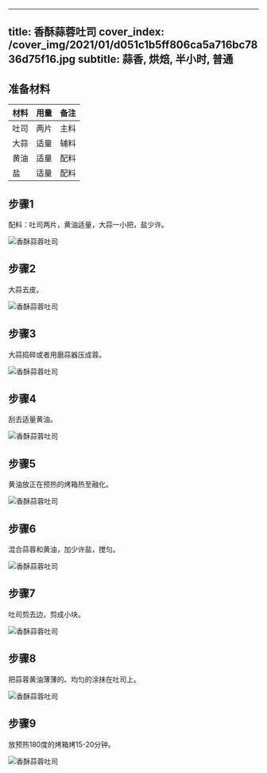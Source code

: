 
---
title: 香酥蒜蓉吐司
cover_index: /cover_img/2021/01/d051c1b5ff806ca5a716bc7836d75f16.jpg
subtitle: 蒜香, 烘焙, 半小时, 普通
---

## 准备材料

| 材料     | 用量 | 备注|
| ------- | ----- | --- |
| 吐司 | 两片| 主料 |
| 大蒜 | 适量| 辅料 |
| 黄油 | 适量| 配料 |
| 盐 | 适量| 配料 |

## 步骤1

配料：吐司两片，黄油适量，大蒜一小把，盐少许。

![香酥蒜蓉吐司](https://i8.meishichina.com/attachment/recipe/201010/201010111648278.jpg?x-oss-process=style/p320) 

## 步骤2

大蒜去皮。

![香酥蒜蓉吐司](https://i8.meishichina.com/attachment/recipe/201010/201010111650399.jpg?x-oss-process=style/p320) 

## 步骤3

大蒜捣碎或者用磨蒜器压成蓉。

![香酥蒜蓉吐司](https://i8.meishichina.com/attachment/recipe/201010/201010111650303.jpg?x-oss-process=style/p320) 

## 步骤4

刮去适量黄油。

![香酥蒜蓉吐司](https://i8.meishichina.com/attachment/recipe/201010/201010111651018.jpg?x-oss-process=style/p320) 

## 步骤5

黄油放正在预热的烤箱热至融化。

![香酥蒜蓉吐司](https://i8.meishichina.com/attachment/recipe/201010/201010111651262.jpg?x-oss-process=style/p320) 

## 步骤6

混合蒜蓉和黄油，加少许盐，搅匀。

![香酥蒜蓉吐司](https://i8.meishichina.com/attachment/recipe/201010/201010111651391.jpg?x-oss-process=style/p320) 

## 步骤7

吐司剪去边，剪成小块。

![香酥蒜蓉吐司](https://i8.meishichina.com/attachment/recipe/201010/201010111651533.jpg?x-oss-process=style/p320) 

## 步骤8

把蒜蓉黄油薄薄的、均匀的涂抹在吐司上。

![香酥蒜蓉吐司](https://i8.meishichina.com/attachment/recipe/201010/201010111652050.jpg?x-oss-process=style/p320) 

## 步骤9

放预热180度的烤箱烤15-20分钟。

![香酥蒜蓉吐司](https://i8.meishichina.com/attachment/recipe/201010/201010111652185.jpg?x-oss-process=style/p320) 

